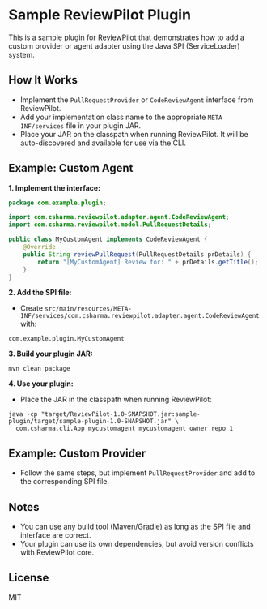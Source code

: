 # Sample ReviewPilot Plugin

This is a sample plugin for [ReviewPilot](https://github.com/your-org/ReviewPilot) that demonstrates how to add a custom provider or agent adapter using the Java SPI (ServiceLoader) system.

## How It Works
- Implement the `PullRequestProvider` or `CodeReviewAgent` interface from ReviewPilot.
- Add your implementation class name to the appropriate `META-INF/services` file in your plugin JAR.
- Place your JAR on the classpath when running ReviewPilot. It will be auto-discovered and available for use via the CLI.

## Example: Custom Agent

**1. Implement the interface:**
```java
package com.example.plugin;

import com.csharma.reviewpilot.adapter.agent.CodeReviewAgent;
import com.csharma.reviewpilot.model.PullRequestDetails;

public class MyCustomAgent implements CodeReviewAgent {
    @Override
    public String reviewPullRequest(PullRequestDetails prDetails) {
        return "[MyCustomAgent] Review for: " + prDetails.getTitle();
    }
}
```

**2. Add the SPI file:**
- Create `src/main/resources/META-INF/services/com.csharma.reviewpilot.adapter.agent.CodeReviewAgent` with:
```
com.example.plugin.MyCustomAgent
```

**3. Build your plugin JAR:**
```
mvn clean package
```

**4. Use your plugin:**
- Place the JAR in the classpath when running ReviewPilot:
```
java -cp "target/ReviewPilot-1.0-SNAPSHOT.jar:sample-plugin/target/sample-plugin-1.0-SNAPSHOT.jar" \
  com.csharma.cli.App mycustomagent mycustomagent owner repo 1
```

## Example: Custom Provider
- Follow the same steps, but implement `PullRequestProvider` and add to the corresponding SPI file.

## Notes
- You can use any build tool (Maven/Gradle) as long as the SPI file and interface are correct.
- Your plugin can use its own dependencies, but avoid version conflicts with ReviewPilot core.

## License
MIT 
